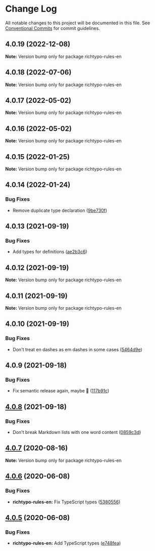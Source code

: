 # Change Log

All notable changes to this project will be documented in this file.
See [Conventional Commits](https://conventionalcommits.org) for commit guidelines.

## 4.0.19 (2022-12-08)

**Note:** Version bump only for package richtypo-rules-en





## 4.0.18 (2022-07-06)

**Note:** Version bump only for package richtypo-rules-en





## 4.0.17 (2022-05-02)

**Note:** Version bump only for package richtypo-rules-en





## 4.0.16 (2022-05-02)

**Note:** Version bump only for package richtypo-rules-en





## 4.0.15 (2022-01-25)

**Note:** Version bump only for package richtypo-rules-en





## 4.0.14 (2022-01-24)


### Bug Fixes

* Remove duplicate type declaration ([9be730f](https://github.com/sapegin/richtypo.js/commit/9be730f453136bfd34a96547e979844300f9447c))





## 4.0.13 (2021-09-19)


### Bug Fixes

* Add types for definitions ([ae2b3c6](https://github.com/sapegin/richtypo.js/commit/ae2b3c6f97a2300dc0f57e9c54c43d5b862a46bc))





## 4.0.12 (2021-09-19)

**Note:** Version bump only for package richtypo-rules-en





## 4.0.11 (2021-09-19)

**Note:** Version bump only for package richtypo-rules-en





## 4.0.10 (2021-09-19)


### Bug Fixes

* Don't treat en dashes as em dashes in some cases ([5464d9e](https://github.com/sapegin/richtypo.js/commit/5464d9e3c10aceec6ca2ee90666ac73eb8585972))





## 4.0.9 (2021-09-18)


### Bug Fixes

* Fix semantic release again, maybe 🦜 ([117b91c](https://github.com/sapegin/richtypo.js/commit/117b91cf8affab8b4e216dab74c05d8d854ef1fd))





## [4.0.8](https://github.com/sapegin/richtypo.js/compare/richtypo-rules-en@4.0.7...richtypo-rules-en@4.0.8) (2021-09-18)

### Bug Fixes

- Don't break Markdown lists with one word content ([0859c3d](https://github.com/sapegin/richtypo.js/commit/0859c3da92da0e537ec8fae1a7c9bca3903def30))

## [4.0.7](https://github.com/sapegin/richtypo.js/compare/richtypo-rules-en@4.0.6...richtypo-rules-en@4.0.7) (2020-08-16)

**Note:** Version bump only for package richtypo-rules-en

## [4.0.6](https://github.com/sapegin/richtypo.js/compare/richtypo-rules-en@4.0.5...richtypo-rules-en@4.0.6) (2020-06-08)

### Bug Fixes

- **richtypo-rules-en:** Fix TypeScript types ([5380556](https://github.com/sapegin/richtypo.js/commit/5380556))

## [4.0.5](https://github.com/sapegin/richtypo.js/compare/richtypo-rules-en@4.0.4...richtypo-rules-en@4.0.5) (2020-06-08)

### Bug Fixes

- **richtypo-rules-en:** Add TypeScript types ([e748fea](https://github.com/sapegin/richtypo.js/commit/e748fea))
